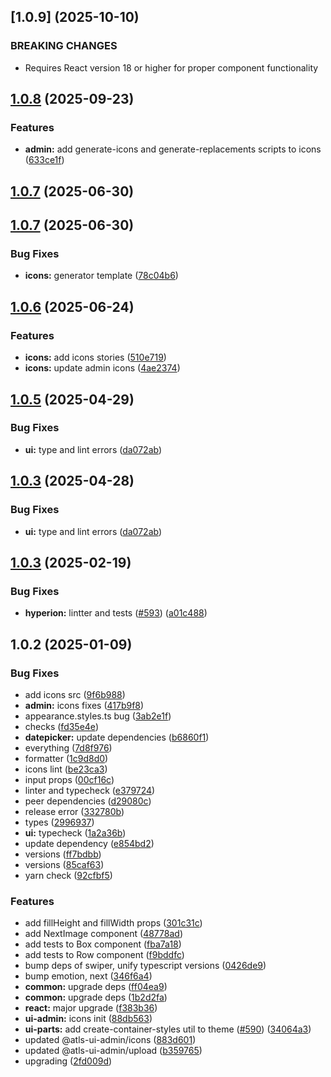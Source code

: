 



## [1.0.9] (2025-10-10)


### BREAKING CHANGES


* Requires React version 18 or higher for proper component functionality


## [1.0.8](https://github.com/atls/hyperion/compare/@atls-ui-admin/icons@1.0.7...@atls-ui-admin/icons@1.0.8) (2025-09-23)


### Features


* **admin:** add generate-icons and generate-replacements scripts to icons ([633ce1f](https://github.com/atls/hyperion/commit/633ce1f228741fa12d600aa64a41d3ffc8bbf49e))



## [1.0.7](https://github.com/atls/hyperion/compare/@atls-ui-admin/icons@1.0.7...@atls-ui-admin/icons@1.0.7) (2025-06-30)

## [1.0.7](https://github.com/atls/hyperion/compare/@atls-ui-admin/icons@1.0.6...@atls-ui-admin/icons@1.0.7) (2025-06-30)

### Bug Fixes

- **icons:** generator template ([78c04b6](https://github.com/atls/hyperion/commit/78c04b6951a51f0bbcded17dd2da85082da9a49f))

## [1.0.6](https://github.com/atls/hyperion/compare/@atls-ui-admin/icons@1.0.5...@atls-ui-admin/icons@1.0.6) (2025-06-24)

### Features

- **icons:** add icons stories ([510e719](https://github.com/atls/hyperion/commit/510e719abca75fcc892ca6398a7961dd73d92fa5))
- **icons:** update admin icons ([4ae2374](https://github.com/atls/hyperion/commit/4ae2374599d27ecb558c32858aa336af46506726))

## [1.0.5](https://github.com/atls/hyperion/compare/@atls-ui-admin/icons@1.0.3...@atls-ui-admin/icons@1.0.5) (2025-04-29)

### Bug Fixes

- **ui:** type and lint errors ([da072ab](https://github.com/atls/hyperion/commit/da072abf91f465b4a6f0b736e2b26c78a2891d1d))

## [1.0.3](https://github.com/atls/hyperion/compare/@atls-ui-admin/icons@1.0.3...@atls-ui-admin/icons@1.0.3) (2025-04-28)

### Bug Fixes

- **ui:** type and lint errors ([da072ab](https://github.com/atls/hyperion/commit/da072abf91f465b4a6f0b736e2b26c78a2891d1d))

## [1.0.3](https://github.com/atls/hyperion/compare/@atls-ui-admin/icons@1.0.2...@atls-ui-admin/icons@1.0.3) (2025-02-19)

### Bug Fixes

- **hyperion:** lintter and tests ([#593](https://github.com/atls/hyperion/issues/593)) ([a01c488](https://github.com/atls/hyperion/commit/a01c488064d6386f754aafd2eecb28a19396635e))

## 1.0.2 (2025-01-09)

### Bug Fixes

- add icons src ([9f6b988](https://github.com/atls/hyperion/commit/9f6b988740b965d00a6b1d7cf9eed25be63c250f))
- **admin:** icons fixes ([417b9f8](https://github.com/atls/hyperion/commit/417b9f8603b4d570b473f9eba93a95c445dcfb59))
- appearance.styles.ts bug ([3ab2e1f](https://github.com/atls/hyperion/commit/3ab2e1f6ccfb881295a5e9ec125e23376dd1c1b3))
- checks ([fd35e4e](https://github.com/atls/hyperion/commit/fd35e4e5ee760fed44fc51d0dfc1d3fffaa27a9c))
- **datepicker:** update dependencies ([b6860f1](https://github.com/atls/hyperion/commit/b6860f12a8b0395a8cae250824fd98eba8cfd0b7))
- everything ([7d8f976](https://github.com/atls/hyperion/commit/7d8f9768a32ca85275a82ccbb335d98be1ace3bd))
- formatter ([1c9d8d0](https://github.com/atls/hyperion/commit/1c9d8d0b86f101059f77da921ee24199764872b8))
- icons lint ([be23ca3](https://github.com/atls/hyperion/commit/be23ca328347e393115b0963d90a18d37598c6ee))
- input props ([00cf16c](https://github.com/atls/hyperion/commit/00cf16c21a419dacec790a0f7ac47f742d713786))
- linter and typecheck ([e379724](https://github.com/atls/hyperion/commit/e379724b7dbf3c8cba2b0b94647239b0b37c5fb8))
- peer dependencies ([d29080c](https://github.com/atls/hyperion/commit/d29080cb0950b04e65ab7755571e350d3450b4dd))
- release error ([332780b](https://github.com/atls/hyperion/commit/332780bd2d28364f438fd5dd0473234a3881a440))
- types ([2996937](https://github.com/atls/hyperion/commit/299693760783d0662f298b819cd7b68758597832))
- **ui:** typecheck ([1a2a36b](https://github.com/atls/hyperion/commit/1a2a36b8baeececd0b929dcdb94da3d38ae8ad1e))
- update dependency ([e854bd2](https://github.com/atls/hyperion/commit/e854bd2baab1dcc5f7bb2080376fe39b24dea01d))
- versions ([ff7bdbb](https://github.com/atls/hyperion/commit/ff7bdbb281c9f6e732b06461a0c633c8cc010e46))
- versions ([85caf63](https://github.com/atls/hyperion/commit/85caf6367c3023d0aa50a1b44886d6f3d94ce6ec))
- yarn check ([92cfbf5](https://github.com/atls/hyperion/commit/92cfbf59a0ff41d018182b33e3c47d3c28e5a407))

### Features

- add fillHeight and fillWidth props ([301c31c](https://github.com/atls/hyperion/commit/301c31cecfeb842e6d60af6ddcf9a21ff6f09e40))
- add NextImage component ([48778ad](https://github.com/atls/hyperion/commit/48778ad6ab86dc3ca4ca2177ba6e8848c4c041a1))
- add tests to Box component ([fba7a18](https://github.com/atls/hyperion/commit/fba7a1802045557d6bd18af813bb27a5c62f0ff7))
- add tests to Row component ([f9bddfc](https://github.com/atls/hyperion/commit/f9bddfcdd24389e1e5f061f564315f13fc65f090))
- bump deps of swiper, unify typescript versions ([0426de9](https://github.com/atls/hyperion/commit/0426de9e4932495b3fc8c3caef4084af452a1342))
- bump emotion, next ([346f6a4](https://github.com/atls/hyperion/commit/346f6a43978912f3be4b09031933ab2a572907b2))
- **common:** upgrade deps ([ff04ea9](https://github.com/atls/hyperion/commit/ff04ea97e10efa26d27a27c37337e5afc62e47bb))
- **common:** upgrade deps ([1b2d2fa](https://github.com/atls/hyperion/commit/1b2d2fac134ec0c834b9410dcf783d2a80278691))
- **react:** major upgrade ([f383b36](https://github.com/atls/hyperion/commit/f383b36618f9daa1b137b394de7a55a03bec25b4))
- **ui-admin:** icons init ([88db563](https://github.com/atls/hyperion/commit/88db563423835f75336badd8a720f5e79a59b0d7))
- **ui-parts:** add create-container-styles util to theme ([#590](https://github.com/atls/hyperion/issues/590)) ([34064a3](https://github.com/atls/hyperion/commit/34064a384192b781fd6d667857f568d4f42228a4))
- updated @atls-ui-admin/icons ([883d601](https://github.com/atls/hyperion/commit/883d60105b97da3fee59267c1d6c99f9326f92c5))
- updated @atls-ui-admin/upload ([b359765](https://github.com/atls/hyperion/commit/b359765c9a2dc0fdaf722315b557c1b0d728340d))
- upgrading ([2fd009d](https://github.com/atls/hyperion/commit/2fd009d9b9fcf0440e865f48ad8571adda170de6))
